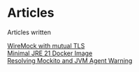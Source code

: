 # Articles
Articles written

[WireMock with mutual TLS](wiremock-with-mutual-tls/README.md)  
[Minimal JRE 21 Docker Image](minimal-jre-21-docker-image/README.md)  
[Resolving Mockito and JVM Agent Warning](mockito-jvm-agent-warnings/README.md)  